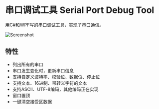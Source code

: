 # 串口调试工具 Serial Port Debug Tool
用C#和WPF写的串口调试工具，实现了串口通信。

![Screenshot](https://github.com/dingzimin/images/Screenshot0.png?raw=true)

## 特性
* 列出所有的串口
* 串口发生变化时，更新串口信息
* 支持自定义波特率、校验位、数据位、停止位
* 支持文本、16进制、带转义字符的文本
* 支持ASCII、UTF-8编码，其他编码正在实现
* 窗口置顶
* 一键清空接受区数据
